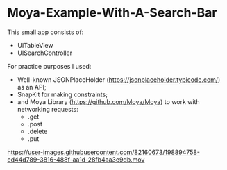 # Moya-Example-With-A-Search-Bar

This small app consists of:
- UITableView 
- UISearchController

For practice purposes I used:

- Well-known JSONPlaceHolder (https://jsonplaceholder.typicode.com/) as an API;
- SnapKit for making constraints;
- and Moya Library (https://github.com/Moya/Moya) to work with networking requests: 
  - .get
  - .post
  - .delete
  - .put

https://user-images.githubusercontent.com/82160673/198894758-ed44d789-3816-488f-aa1d-28fb4aa3e9db.mov

